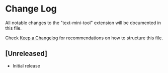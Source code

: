 # Change Log

All notable changes to the "text-mini-tool" extension will be documented in this file.

Check [Keep a Changelog](http://keepachangelog.com/) for recommendations on how to structure this file.

## [Unreleased]

- Initial release